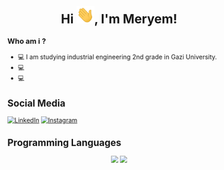 <h1 align="center">Hi <img src="https://raw.githubusercontent.com/ABSphreak/ABSphreak/master/gifs/Hi.gif" width="40px" />, I'm Meryem!</h1>

### Who am i ? 
- :computer: I am studying industrial engineering 2nd grade in Gazi University.
- :computer: 
- :computer: 

<h2 align="leading">Social Media</h2>


[![LinkedIn](https://img.shields.io/badge/linkedin-%230077B5.svg?style=for-the-badge&logo=linkedin&logoColor=white)](https://www.linkedin.com/in/meryem-gul-kartal/)
[![Instagram](https://img.shields.io/badge/Instagram-%23E4405F.svg?style=for-the-badge&logo=Instagram&logoColor=white)](https://www.instagram.com/meryemgul.kartal/?next=%2F)

<h2 align="leading">Programming Languages</h2>
<p align="center">
<img src="https://img.shields.io/badge/Python-3776AB?style=for-the-badge&logo=python&logoColor=white">
<img src="https://img.shields.io/badge/Flutter-02569B?style=for-the-badge&logo=flutter&logoColor=white">
